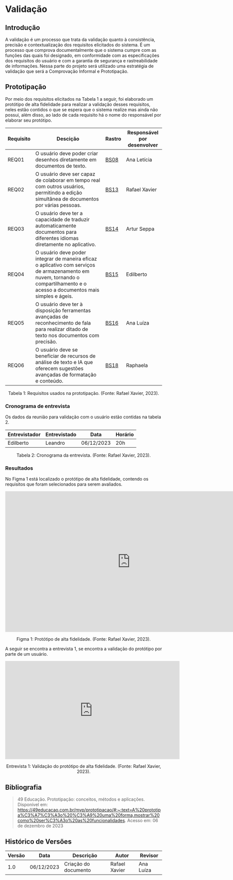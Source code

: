 # Validação

## Introdução

A validação é um processo que trata da validação quanto à consistência, precisão e contextualização dos requisitos elicitados do sistema. É um processo que comprova documentalmente que o sistema cumpre com as funções das quais foi designado, em conformidade com as especificações dos requisitos do usuário e com a garantia de segurança e rastreabilidade de informações. Nessa parte do projeto será utilizado uma estratégia de validação que será a Comprovação Informal e Prototipação.

## Prototipação

Por meio dos requisitos elicitados na Tabela 1 a seguir, foi elaborado um protótipo de alta fidelidade para realizar a validação desses requisitos, neles estão contidos o que se espera que o sistema realize mas ainda não possui, além disso, ao lado de cada requisito há o nome do responsável por elaborar seu protótipo.

<center>

| Requisito  | Descição | Rastro | Responsável por desenvolver
| ---------- | -------- | ----- | ---------- |
| REQ01 | O usuário deve poder criar desenhos diretamente em documentos de texto. | [BS08](https://requisitos-de-software.github.io/2023.2-LibreOffice/elicitacao/tecnicas/brainstorming/) | Ana Letícia |
| REQ02 | O usuário deve ser capaz de colaborar em tempo real com outros usuários, permitindo a edição simultânea de documentos por várias pessoas. | [BS13](https://requisitos-de-software.github.io/2023.2-LibreOffice/elicitacao/tecnicas/brainstorming/) | Rafael Xavier |
| REQ03  | O usuário deve ter a capacidade de traduzir automaticamente documentos para diferentes idiomas diretamente no aplicativo. | [BS14](https://requisitos-de-software.github.io/2023.2-LibreOffice/elicitacao/tecnicas/brainstorming/) | Artur Seppa |
| REQ04  | O usuário deve poder integrar de maneira eficaz o aplicativo com serviços de armazenamento em nuvem, tornando o compartilhamento e o acesso a documentos mais simples e ágeis. | [BS15](https://requisitos-de-software.github.io/2023.2-LibreOffice/elicitacao/tecnicas/brainstorming/) | Edilberto |
| REQ05  | O usuário deve ter à disposição ferramentas avançadas de reconhecimento de fala para realizar ditado de texto nos documentos com precisão. | [BS16](https://requisitos-de-software.github.io/2023.2-LibreOffice/elicitacao/tecnicas/brainstorming/) | Ana Luíza |
| REQ06  |  O usuário deve se beneficiar de recursos de análise de texto e IA que oferecem sugestões avançadas de formatação e conteúdo.| [BS18](https://requisitos-de-software.github.io/2023.2-LibreOffice/elicitacao/tecnicas/brainstorming/) | Raphaela |

<font><p style="text-align: center">Tabela 1: Requisitos usados na prototipação. (Fonte: Rafael Xavier, 2023).</p></font>

</center>

### Cronograma de entrevista 

Os dados da reunião para validação com o usuário estão contidas na tabela 2.

<center>

| Entrevistador | Entrevistado | Data | Horário |
| ------- | ------ | --------- | ---- |
| Edilberto | Leandro | 06/12/2023 | 20h |

<font><p style="text-align: center">Tabela 2: Cronograma da entrevista. (Fonte: Rafael Xavier, 2023).</p></font>

</center>

### Resultados

No Figma 1 está localizado o protótipo de alta fidelidade, contendo os requisitos que foram selecionados para serem avaliados.

<iframe style="border: 1px solid rgba(0, 0, 0, 0.1);" width="800" height="450" src="https://www.figma.com/embed?embed_host=share&url=https%3A%2F%2Fwww.figma.com%2Ffile%2FmZ6f94sLq71hf0Gh6gSqu2%2Fprototiporequisitos%3Ftype%3Ddesign%26node-id%3D0%253A1%26mode%3Ddev" allowfullscreen></iframe>

<font><p style="text-align: center">Figma 1: Protótipo de alta fidelidade. (Fonte: Rafael Xavier, 2023).</p></font>

A seguir se encontra a entrevista 1, se encontra a validação do protótipo por parte de um usuário.

<center>

<iframe width="560" height="315" src="https://www.youtube.com/embed/7cDvMGVxIzs?si=O84HBfG9jkR-TVZH" title="YouTube video player" frameborder="0" allow="accelerometer; autoplay; clipboard-write; encrypted-media; gyroscope; picture-in-picture; web-share" allowfullscreen></iframe>

<font><p style="text-align: center">Entrevista 1: Validação do protótipo de alta fidelidade. (Fonte: Rafael Xavier, 2023).</p></font>

</center>

## Bibliografia

> 49 Educação. Prototipação: conceitos, métodos e aplicações. Disponível em: https://49educacao.com.br/mvp/prototipacao/#:~:text=A%20prototipa%C3%A7%C3%A3o%20%C3%A9%20uma%20forma,mostrar%20como%20ser%C3%A3o%20as%20funcionalidades. Acesso em: 06 de dezembro de 2023

## Histórico de Versões

| Versão | Data         | Descrição                                              | Autor             | Revisor     |
|--------|--------------|--------------------------------------------------------|-------------------|-------------|
| 1.0    | 06/12/2023   | Criação do documento | Rafael Xavier |   Ana Luíza    |